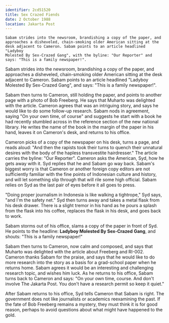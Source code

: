 ```yaml
---
identifier: 2cd51520
title: Sex Crazed Fiends
date: 2 October 1988 
location: Jakarta Post
---
```


``` synopsis
Sabam strides into the newsroom, brandishing a copy of the paper, and
approaches a disheveled, chain-smoking older American sitting at the
desk adjacent to Cameron. Sabam points to an article headlined "Ladyboy
Molested By Sex-Crazed Gang", with the byline: "Our Reporter" and says: "This is a family newspaper!".	
```

Sabam strides into the newsroom, brandishing a copy of the paper, and
approaches a disheveled, chain-smoking older American sitting at the
desk adjacent to Cameron. Sabam points to an article headlined "Ladyboy
Molested By Sex-Crazed Gang", and says: "This is a family newspaper!".

Sabam then turns to Cameron, still holding the paper, and points to
another page with a photo of Bob Freeberg. He says that Muharto was
delighted with the article. Cameron agrees that was an intriguing story,
and says he would like to do some follow-up research. Sabam nods in
agreement, saying "On your own time, of course" and suggests he start
with a book he had recently stumbled across in the reference section of
the new national library. He writes the name of the book in the margin
of the paper in his hand, leaves it on Cameron's desk, and returns to
his office.

Cameron picks of a copy of the newspaper on his desk, turns a page, and
reads aloud: "And then the rapists took their turns to quench their
unnatural desires with the body of the hapless transvestite
hairdresser." The article carries the byline: "Our Reporter". Cameron
asks the American, Syd, how he gets away with it. Syd replies that he
and Sabam go way back. Sabam's biggest worry is that Cameron or another
foreign copy editors are not sufficiently familiar with the fine points
of Indonesian culture and history, and will let something slip through
that will rile some high official. Sabam relies on Syd as the last pair
of eyes before it all goes to press.

"Doing proper journalism in Indonesia is like walking a tightrope," Syd
says, "and I'm the safety net." Syd then turns away and takes a metal
flask from his desk drawer. There is a slight tremor in his hand as he
pours a splash from the flask into his coffee, replaces the flask in his
desk, and goes back to work.

Sabam storms out of his office, slams a copy of the paper in front of
Syd. He points to the headline: **Ladyboy Molested By Sex-Crazed**
**Gang**, and shouts: "This is a family newspaper!"

Sabam then turns to Cameron, now calm and composed, and says that
Muharto was delighted with the article about Freeberg and RI-002.
Cameron thanks Sabam for the praise, and says that he would like to do
more research into the story as a basis for a grad-school paper when he
returns home. Sabam agrees it would be an interesting and challenging
research topic, and wishes him luck. As he returns to his office, Sabam
turns back to Cameron and says: "On your own time, course. And don't
involve The Jakarta Post. You don't have a research permit so keep it
quiet."

After Sabam returns to his office, Syd tells Cameron that Sabam is
right. The government does not like journalists or academics reexamining
the past. If the fate of Bob Freeberg remains a mystery, they must think
it is for good reason, perhaps to avoid questions about what might have
happened to the gold.
